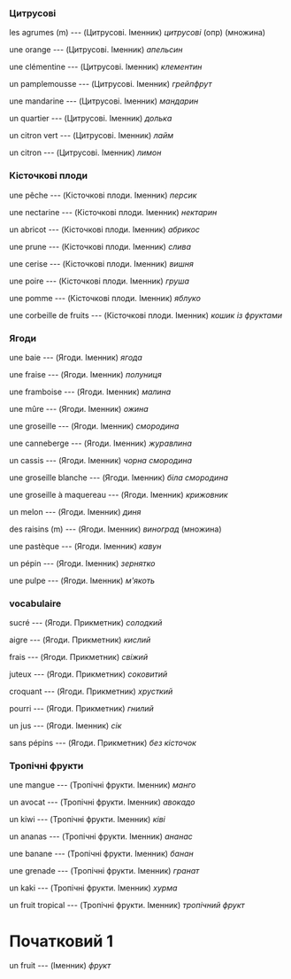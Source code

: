 ### Цитрусові
les agrumes (m) --- (Цитрусові. Іменник)
*цитрусові* (опр)
(множина)



une orange --- (Цитрусові. Іменник)
*апельсин*



une clémentine --- (Цитрусові. Іменник)
*клементин*



un pamplemousse --- (Цитрусові. Іменник)
*грейпфрут*



une mandarine --- (Цитрусові. Іменник)
*мандарин*



un quartier --- (Цитрусові. Іменник)
*долька*



un citron vert --- (Цитрусові. Іменник)
*лайм*



un citron --- (Цитрусові. Іменник)
*лимон*



### Кісточкові плоди
une pêche --- (Кісточкові плоди. Іменник)
*персик*



une nectarine --- (Кісточкові плоди. Іменник)
*нектарин*



un abricot --- (Кісточкові плоди. Іменник)
*абрикос*



une prune --- (Кісточкові плоди. Іменник)
*слива*



une cerise --- (Кісточкові плоди. Іменник)
*вишня*



une poire --- (Кісточкові плоди. Іменник)
*груша*



une pomme --- (Кісточкові плоди. Іменник)
*яблуко*



une corbeille de fruits --- (Кісточкові плоди. Іменник)
*кошик із фруктами*



### Ягоди
une baie --- (Ягоди. Іменник)
*ягода*



une fraise --- (Ягоди. Іменник)
*полуниця*



une framboise --- (Ягоди. Іменник)
*малина*



une mûre --- (Ягоди. Іменник)
*ожина*



une groseille --- (Ягоди. Іменник)
*смородина*



une canneberge --- (Ягоди. Іменник)
*журавлина*



un cassis --- (Ягоди. Іменник)
*чорна смородина*



une groseille blanche --- (Ягоди. Іменник)
*біла смородина*



une groseille à maquereau --- (Ягоди. Іменник)
*крижовник*



un melon --- (Ягоди. Іменник)
*диня*



des raisins (m) --- (Ягоди. Іменник)
*виноград*
(множина)



une pastèque --- (Ягоди. Іменник)
*кавун*



un pépin --- (Ягоди. Іменник)
*зернятко*



une pulpe --- (Ягоди. Іменник)
*м'якоть*



### vocabulaire
sucré --- (Ягоди. Прикметник)
*солодкий*



aigre --- (Ягоди. Прикметник)
*кислий*



frais --- (Ягоди. Прикметник)
*свіжий*



juteux --- (Ягоди. Прикметник)
*соковитий*



croquant --- (Ягоди. Прикметник)
*хрусткий*



pourri --- (Ягоди. Прикметник)
*гнилий*



un jus --- (Ягоди. Іменник)
*сік*



sans pépins --- (Ягоди. Прикметник)
*без кісточок*



### Тропічні фрукти
une mangue --- (Тропічні фрукти. Іменник)
*манго*



un avocat --- (Тропічні фрукти. Іменник)
*авокадо*



un kiwi --- (Тропічні фрукти. Іменник)
*ківі*



un ananas --- (Тропічні фрукти. Іменник)
*ананас*



une banane --- (Тропічні фрукти. Іменник)
*банан*



une grenade --- (Тропічні фрукти. Іменник)
*гранат*



un kaki --- (Тропічні фрукти. Іменник)
*хурма*



un fruit tropical --- (Тропічні фрукти. Іменник)
*тропічний фрукт*



# Початковий 1
un fruit --- (Іменник)
*фрукт*